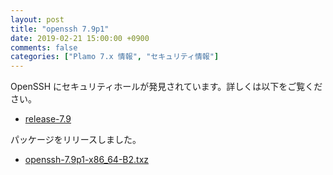 ```yaml
---
layout: post
title: "openssh 7.9p1"
date: 2019-02-21 15:00:00 +0900
comments: false
categories: ["Plamo 7.x 情報", "セキュリティ情報"]
---
```

OpenSSH にセキュリティホールが発見されています。詳しくは以下をご覧ください。

* [release-7.9](http://www.openssh.com/txt/release-7.9)

パッケージをリリースしました。

* [openssh-7.9p1-x86_64-B2.txz](http://repository.plamolinux.org/pub/linux/Plamo/Plamo-7.x/x86_64/plamo/01_minimum/openssh-7.9p1-x86_64-B2.txz)
